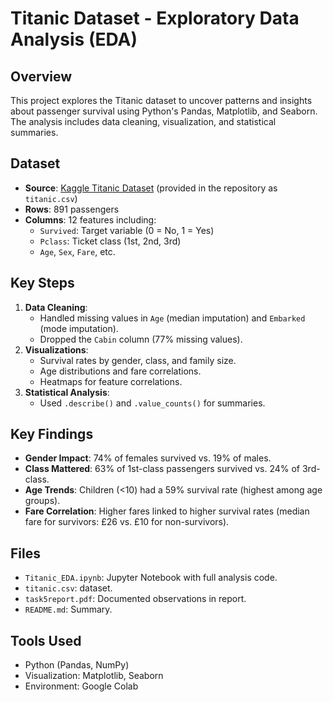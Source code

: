 # Titanic Dataset - Exploratory Data Analysis (EDA)

## Overview
This project explores the Titanic dataset to uncover patterns and insights about passenger survival using Python's Pandas, Matplotlib, and Seaborn. The analysis includes data cleaning, visualization, and statistical summaries.

## Dataset
- **Source**: [Kaggle Titanic Dataset](https://www.kaggle.com/c/titanic/data?select=train.csv&utm_source=chatgpt.com) (provided in the repository as `titanic.csv`)
- **Rows**: 891 passengers  
- **Columns**: 12 features including:
  - `Survived`: Target variable (0 = No, 1 = Yes)
  - `Pclass`: Ticket class (1st, 2nd, 3rd)
  - `Age`, `Sex`, `Fare`, etc.

## Key Steps
1. **Data Cleaning**:
   - Handled missing values in `Age` (median imputation) and `Embarked` (mode imputation).
   - Dropped the `Cabin` column (77% missing values).
2. **Visualizations**:
   - Survival rates by gender, class, and family size.
   - Age distributions and fare correlations.
   - Heatmaps for feature correlations.
3. **Statistical Analysis**:
   - Used `.describe()` and `.value_counts()` for summaries.

## Key Findings
- **Gender Impact**: 74% of females survived vs. 19% of males.
- **Class Mattered**: 63% of 1st-class passengers survived vs. 24% of 3rd-class.
- **Age Trends**: Children (<10) had a 59% survival rate (highest among age groups).
- **Fare Correlation**: Higher fares linked to higher survival rates (median fare for survivors: £26 vs. £10 for non-survivors).

## Files
- `Titanic_EDA.ipynb`: Jupyter Notebook with full analysis code.
- `titanic.csv`: dataset.
- `task5report.pdf`: Documented observations in report.
- `README.md`: Summary.

## Tools Used
- Python (Pandas, NumPy)
- Visualization: Matplotlib, Seaborn
- Environment: Google Colab
